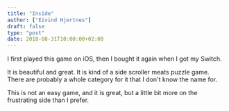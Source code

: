 ```yaml
---
title: "Inside"
author: ["Eivind Hjertnes"]
draft: false
type: "post"
date: 2018-08-31T10:00:00+02:00
---
```


I first played this game on iOS, then I bought it again when I got my
Switch.

It is beautiful and great. It is kind of a side scroller meats puzzle
game. There are probably a whole category for it that I don't know the
name for.

This is not an easy game, and it is great, but a little bit more on the
frustrating side than I prefer.
